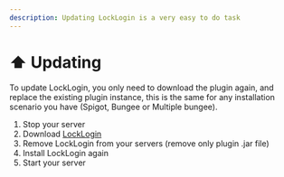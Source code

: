 ```yaml
---
description: Updating LockLogin is a very easy to do task
---
```


# ⬆ Updating

To update LockLogin, you only need to download the plugin again, and replace the existing plugin instance, this is the same for any installation scenario you have (Spigot, Bungee or Multiple bungee).&#x20;

1. Stop your server
2. Download [LockLogin](https://www.spigotmc.org/resources/rd-locklogin-the-best-authentication-plugin-%E2%9C%85-fast%E2%9A%A1-reliable%E2%AD%90-secure%E2%AD%95.75156/)
3. Remove LockLogin from your servers (remove only plugin .jar file)
4. Install LockLogin again
5. Start your server
